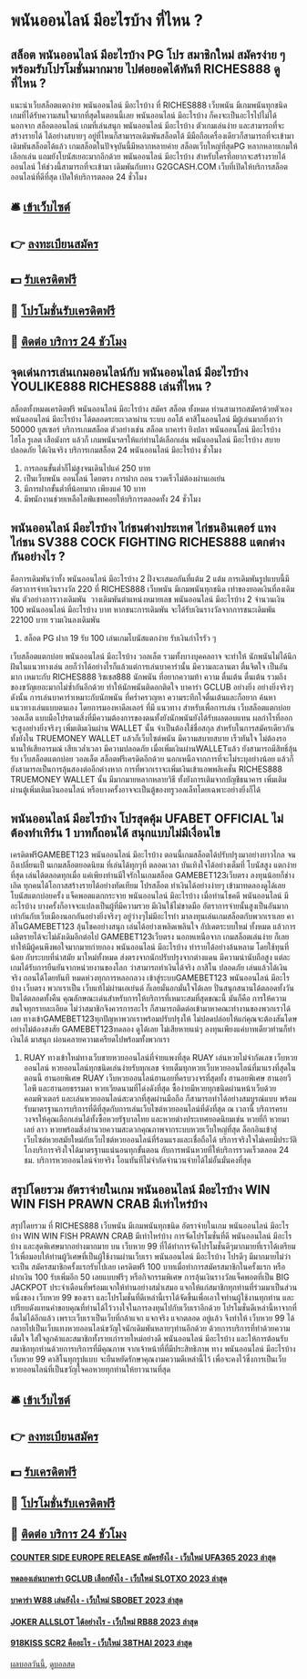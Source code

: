 # พนันออนไลน์ มีอะไรบ้าง ที่ไหน ?
## สล็อต พนันออนไลน์ มีอะไรบ้าง PG โปร สมาชิกใหม่ สมัครง่าย ๆ พร้อมรับโปรโมชั่นมากมาย ไปต่อยอดได้ทันที RICHES888 ดูที่ไหน ?
แนะนำเว็บสล็อตแตกง่าย พนันออนไลน์ มีอะไรบ้าง ที่ RICHES888 เว็บพนัน มีเกมพนันทุกชนิด เกมที่ได้รับความสนใจมากที่สุดในตอนนี้เลย พนันออนไลน์ มีอะไรบ้าง ก็คงจะเป็นอะไรไปไม่ได้นอกจาก สล็อตออนไลน์ เกมที่เล่นสนุก พนันออนไลน์ มีอะไรบ้าง ตัวเกมเล่นง่าย และสามารถที่จะสร้างรายได้ ได้อย่างสบายๆ อยู่ที่ไหนก็สามารถเดิมพันสล็อตได้ มีมือถือเครื่องเดียวก็สามารถที่จะเข้ามาเดิมพันสล็อตได้แล้ว เกมสล็อตในปัจจุบันนี้มีหลากหลายค่าย สล็อตเว็บใหญ่ที่สุดPG หลากหลายเกมให้เลือกเล่น แถมยังโบนัสเยอะมากอีกด้วย พนันออนไลน์ มีอะไรบ้าง สำหรับใครที่อยากจะสร้างรายได้ออนไลน์ ให้ช่วงนี้สามารถที่จะเข้ามา เดิมพันกับทาง G2GCASH.COM เว็บที่เปิดให้บริการสล็อตออนไลน์ที่ดีที่สุด เปิดให้บริการตลอด 24 ชั่วโมง

## 🛎 [เข้าเว็บไซต์](https://bit.ly/3SdLNi2)
## 👉 [ลงทะเบียนสมัคร](https://bit.ly/3SdLNi2)
## 💵 [รับเครดิตฟรี](https://bit.ly/3dyRKHj)
## 👑 [โปรโมชั่นรับเครดิตฟรี](https://bit.ly/3dyRKHj)
## 📱 [ติดต่อ บริการ 24 ชัวโมง](https://bit.ly/3dyRKHj)

## จุดเด่นการเล่นเกมออนไลน์กับ พนันออนไลน์ มีอะไรบ้าง YOULIKE888 RICHES888 เล่นที่ไหน ?
สล็อตทั้งหมดเครดิตฟรี พนันออนไลน์ มีอะไรบ้าง สมัคร สล็อต ทั้งหมด ท่านสามารถสมัครด้วยตัวเอง พนันออนไลน์ มีอะไรบ้าง ได้ตลอดระยะเวลาผ่าน ระบบ ออโต้ คาสิโนออนไลน์ มีผู้เล่นมากยิ่งกว่า 50000 ยูสเซอร์ บริการเกมสล็อต ตัวอย่างเช่น สล็อต บาคาร่า ยิงปลา พนันออนไลน์ มีอะไรบ้าง ไฮโล รูเลต เสือมังกร แล้วก็ เกมพนันฯลฯให้แก่ท่านได้เลือกเล่น พนันออนไลน์ มีอะไรบ้าง สบายปลอดภัย ได้เงินจริง บริการเกมสล็อต 24 พนันออนไลน์ มีอะไรบ้าง ชั่วโมง
1. การถอนขั้นต่ำก็ไม่สูงจนเดินไปแค่ 250 บาท
2. เป็นเว็บพนัน ออนไลน์ โดยตรง การฝาก ถอน รวดเร็วไม่ต้องผ่านเอเย่น
3. มีการฝากขั้นต่ำที่น้อยมาก เพียงแค่ 10 บาท
4. มีพนักงานช่วยเหลือไลฟ์แชทคอยให้บริการตลอดทั้ง 24 ชั่วโมง

## พนันออนไลน์ มีอะไรบ้าง ไก่ชนต่างประเทศ ไก่ชนอินเตอร์ แทงไก่ชน SV388 COCK FIGHTING RICHES888 แตกต่างกันอย่างไร ?
คือการเดิมพันว่าทั้ง พนันออนไลน์ มีอะไรบ้าง 2 ฝั่งจะเสมอกันที่แต้ม 2 แต้ม การเดิมพันรูปแบบนี้มีอัตราการจ่ายเงินรางวัล 220 ที่ RICHES888 เว็บพนัน มีเกมพนันทุกชนิด เท่าของยอดเงินที่ลงเดิมพัน
ตัวอย่างการวางเดิมพัน  วางเดิมพันตำแหน่งหมายเลข พนันออนไลน์ มีอะไรบ้าง 2 จำนวนเงิน 100 พนันออนไลน์ มีอะไรบ้าง บาท หากชนะการเดิมพัน จะได้รับเงินรางวัลจากการชนะเดิมพัน 22100 บาท รวมเงินลงเดิมพัน
1. สล็อต PG ฝาก 19 รับ 100 เล่นเกมโบนัสแตกง่าย รับเงินกำไรรัว ๆ

เว็บสล็อตแตกบ่อย พนันออนไลน์ มีอะไรบ้าง วอลเล็ต รวมทั้งบางบุคคลอาจ จะทำให้ นักพนันไม่ได้นึกฝันในแนวทางเล่น ลยก็ว่าได้อย่างไรก็แล้วแต่การเล่นบาคาร่านั้น มีความละลานตา ตื่นจิตใจ เป็นอันมาก เหมาะกับ RICHES888 ริชเชส888 นักพนัน ที่อยากความท้า ความ ตื่นเต้น ตื่นเต้น รวมถึง ของขวัญเยอะมากไม่ซ้ำกันอีกด้วย ทำให้นักพนันติดอกติดใจ บาคาร่า GCLUB อย่างยิ่ง อย่างยิ่งจริงๆ ดังนั้น การเล่นบาคาร่าเหมาะกับนักพนัน ที่คร่ำครวญหา ความระทึกใจตื่นเต้นและก็อยาก ค้นหาแนวทางเล่นแบบตนเอง โดยการมองหาดีลเลอร์ ที่มี แนวทาง สำหรับเพื่อการเล่น เว็บสล็อตแตกบ่อย วอลเล็ต แบบมือโปรตามสิ่งที่มีความต้องการของตนทั้งยังนักพนันยังได้รับผลตอบแทน ผลกำไรที่ออกจะสูงอย่างยิ่งจริงๆ เพิ่มเติมเงินผ่าน WALLET นั้น จำเป็นต้องใช้ชื่อสกุล สำหรับในการสมัครเดียวกัน ทั้งยังใน TRUEMONEY WALLET แล้วก็เว็บไซต์พนัน มีความสบายสบาย เร็วทันใจ ไม่ต้องรอนานให้เสียอารมณ์ เสียเวล่ำเวลา มีความปลอดภัย เมื่อเพิ่มเงินผ่านWALLETแล้ว ยังสามารถมีสิทธิ์ลุ้นรับ เว็บสล็อตแตกบ่อย วอลเล็ต สล็อตฟรีเครดิตอีกด้วย นอกเหนือจากการที่จะไม่ระบุอย่างน้อย แล้วก็ยังสามารถเป็นการลุ้นสองต่ออีกต่างหาก การที่พวกเราจะเพิ่มเงินเข้าแอพพลิเคชั่น RICHES888 TRUEMONEY WALLET นั้น มีมากมายหลากหลายวิธี ทั้งยังการเติมจากบัญชีธนาคาร เพิ่มเติมผ่านตู้เพิ่มเติมเงินออนไลน์ หรือบางครั้งอาจจะเป็นตู้ของทรูวอลเล็ทโดยเฉพาะอย่างยิ่งก็ได้

## พนันออนไลน์ มีอะไรบ้าง โปรสุดคุ้ม UFABET OFFICIAL ไม่ต้องทำเทิร์น 1 บาทก็ถอนได้ สนุกแบบไม่มีเงื่อนไข
เครดิตฟรีGAMEBET123 พนันออนไลน์ มีอะไรบ้าง ตอนนี้เกมสล็อตได้ปรับปรุงมาอย่างยาวไกล จนถึงเปลี่ยนเป็ นเกมสล็อตยอดนิยม ที่เล่นได้ทุกๆที่ ตลอดเวลา บันเทิงใจได้อย่างเต็มที่ โบนัสสูง แตกง่ายที่สุด เล่นได้ตลอดทุกเมื่อ แค่เพียงท่านมีใจรักในเกมสล็อต GAMEBET123เว็บตรง ลงทุนน้อยก็ช่างเถิด ทุกคนได้โอกาสสร้างรายได้อย่างทัดเทียม โปรสล็อต ทำเงินได้อย่างง่ายๆ เข้ามาทดลองดูได้เลย โบนัสแตกบ่อยครั้ง แจ็คพอตแตกกระจาย พนันออนไลน์ มีอะไรบ้าง เมื่อท่านโชคดี พนันออนไลน์ มีอะไรบ้าง บางครั้งก็อาจจะแปลงเป็นผู้ที่มีความรวย มีเงินใช้ไม่ขาดมือ อัตราการจ่ายนั้นสูงเป็นอันมาก เท่ากันกับเว็บเมืองนอกกันอย่างยิ่งจริงๆ อยู่ว่างๆไม่มีอะไรทำ มาลงทุนเล่นเกมสล็อตกับพวกเราเลย คาสิโนGAMEBET123 ลุ้นโชคอย่างสนุก เล่นได้อย่างเพลิดเพลินใจ อัปเดตระบบใหม่ ทั้งหมด แล้วการผลิตรายได้จะไม่ดังเดิมอีกต่อไป
GAMEBET123เว็บตรง นอกหเหนือจาก เกมสล็อตเล่นง่าย ก็เลยทำให้มีผู้คนพึงพอใจมากมายก่ายกอง พนันออนไลน์ มีอะไรบ้าง ทำรายได้อย่างล้นหลาม โดยใช้ทุนที่น้อย กับระบบที่นำสมัย มาใหม่ทั้งหมด ส่งตรงจากนักปรับปรุงจากต่างแดน มีความน่านับถือสูง แต่ละเกมได้รับการยืนยันจากหน่วยงานของโลก ว่าสามารถทำเงินได้จริง กาสิโน ปลอดภัย เล่นแล้วได้เงินจริง ถอนได้โดยทันที หมดห่วงทุกการหลอกลวง เข้าสู่ระบบGAMEBET123 พนันออนไลน์ มีอะไรบ้าง เว็บตรง พวกเราเป็น เว็บแท้ไม่ผ่านเอเย่นต์ ก็เลยมั่นอกมั่นใจได้เลย ปั่นสนุกสนานได้ตลอดทั้งวัน ปั่นได้ตลอดทั้งคืน คุณลักษณะเด่นสำหรับการให้บริการที่เหมาะสมที่สุดขณะนี้ มันก็คือ การให้ความสนใจทุกรายละเอียด ไม่ว่าสมาชิกจึงควรการอะไร ก็สามารถติดต่อเข้ามาหาคณะทำงานของพวกเราได้เลย ทางเข้าGAMEBET123ทุกปัญหาพวกเราพร้อมปรับปรุงให้ ไม่ปลดปล่อยให้แก่คุณจะต้องสันโดษอย่างไม่ต้องสงสัย GAMEBET123ทดลอง ดูได้เลย ไม่เสียหายแน่ๆ ลงทุนเพียงแค่บาทเดียวท่านก็ทำเงินได้ มาสนุก ผ่อนคลายความเครียดไปพร้อมทั้งพวกเรา
1. RUAY ทางเข้าใหม่ทางเว็บขายหวยออนไลน์ที่จ่ายแพงที่สุด RUAY เล่นหวยไม่จำกัดเลข เว็บหวยออนไลน์ หวยออนไลน์ทุกชนิดเล่นง่ายรับทุกเลข จ่ายเต็มทุกหวยเว็บหวยออนไลน์ที่มาแรงที่สุดในตอนนี้ ฮานอยพิเศษ RUAY เว็บหวยออนไลน์ฮานอยที่ครบวงจรที่สุดทั้ง ฮานอยพิเศษ ฮานอยวีไอพี และฮานอยธรรมดา หวยเวียดนามที่โด่งดังที่สุด ซื้อง่ายมีหวยทุกชนิดผ่านหน้าเว็บด้วยคอมพิวเตอร์ และเล่นหวยออนไลน์สะดวกที่สุดผ่านมือถือ ก็สามารถทำได้อย่างสมบูรณ์แบบ พร้อมรับมาตรฐานการบริการที่ดีที่สุดกับการเล่นเว็บไซต์หวยออนไลน์ที่ดังที่สุด ณ เวลานี้ บริการครบวงจรให้คุณเลือกเล่นได้ทั้งซื้อหวยรัฐบาลไทย และหวยต่างประเทศยอดนิยมเช่น หวยยี่กี หวยมาเลย์ ลาว หวยพร้อมสิ่งอำนวยความสะดวกคุณภาพจากระบบหวยเว็บใหญ่ที่สุด ล็อกอินเข้าสู่เว็บไซต์หวยสมัยใหม่กับเว็บไซต์หวยออนไลน์ที่ร้อนแรงและเชื่อถือได้ บริการจริงใจไม่เคยมีประวัติโกงบริการจริงใจได้มาตรฐานแน่นอนทุกขั้นตอน กับการพนันหวยที่ให้บริการรวดเร็วตลอด 24 ชม. บริการหวยออนไลน์จ่ายจริง โอนทันทีไม่จำกัดจำนวนจ่ายได้ไม่อั้นมั่นคงที่สุด

## สรุปโดยรวม อัตราจ่ายในเกม พนันออนไลน์ มีอะไรบ้าง WIN WIN FISH PRAWN CRAB มีเท่าไหร่บ้าง
สรุปโดยรวม ที่ RICHES888 เว็บพนัน มีเกมพนันทุกชนิด อัตราจ่ายในเกม พนันออนไลน์ มีอะไรบ้าง WIN WIN FISH PRAWN CRAB มีเท่าไหร่บ้าง การจัดโปรโมชั่นที่ดี พนันออนไลน์ มีอะไรบ้าง และสุดพิเศษมากอย่างมากมาย บน เว็บหวย 99 ที่ได้ทำการจัดโปรโมชั่นดีๆมากมายที่เราได้เตรียมไว้เพื่อมอบให้ท่านผู้วิเศษที่เป็นผู้ใช้งานผ่านเว็บเรา พนันออนไลน์ มีอะไรบ้าง โปรดีๆ มีมากมายไม่ว่าจะเป็น สมัครสมาชิกครั้งแรกรับไปเลย เครดิตฟรี 100 บาทเมื่อทำการสมัครสมาชิกในครั้งแรก หรือ ฝากเงิน 100 รับเพิ่มอีก 50 เลยแบบฟรีๆ หรือกิจกรรมพิเศษ การลุ้นเงินรางวัลแจ็คพอตที่เป็น BIG JACKPOT ประจำเดือนที่พร้อมแจกให้ท่านอย่างสม่ำเสมอ แจกให้แก่สมาชิกทุกท่านที่ร่วมมาเป็นส่วนหนึ่งของ เว็บหวย 99 ของเรา และโปรโมชั่นที่ดีเหล่านี้เราได้จัดขึ้นเพื่อเอาใจท่านผู้ใช้งานทุกท่าน และเปรียบดังแทนคำขอบคุณที่ท่านได้ไว้วางใจในการลงทุนไปกับเว็บเราอีกด้วย โปรโมชั่นดีเหล่านี้หาจากที่อื่นไม่ได้อีกแล้ว เพราะเว็บเราเป็นเว็บที่กล้าแจก แจกจริง แจกตลอด อยู่แล้ว จึงทำให้ เว็บหวย 99 ได้กลายไปเป็นเว็บแทงหวยออนไลน์ขวัญใจนักเดิมพันหลายๆท่านอีกด้วย ด้วยการบริการที่ทำด้วยความเต็มใจ ใส่ใจลูกค้าและสมาชิกทั้งรายเก่ารายใหม่อย่างดี พนันออนไลน์ มีอะไรบ้าง และให้การต้อนรับสมาชิกทุกท่านด้วยการบริการที่มีคุณภาพ จากเจ้าหน้าที่ที่มีประสิทธิภาพ ทาง พนันออนไลน์ มีอะไรบ้าง เว็บหวย 99 คาสิโนทุกรูปแบบ จะยืนหยัดรักษาคุณงามความดีเหล่านี้ไว้ เพื่อจะคงไว้ซึ่งการเป็นเว็บหวยออนไลน์ที่เป็นขวัญใจคอหวยทุกท่านให้ยาวนานที่สุด

## 🛎 [เข้าเว็บไซต์](https://bit.ly/3SdLNi2)
## 👉 [ลงทะเบียนสมัคร](https://bit.ly/3SdLNi2)
## 💵 [รับเครดิตฟรี](https://bit.ly/3dyRKHj)
## 👑 [โปรโมชั่นรับเครดิตฟรี](https://bit.ly/3dyRKHj)
## 📱 [ติดต่อ บริการ 24 ชัวโมง](https://bit.ly/3dyRKHj)

#### [COUNTER SIDE EUROPE RELEASE สมัครยังไง - เว็บใหม่ UFA365 2023 ล่าสุด](https://atom.io/themes/counter%20side%20europe%20release%20สมัครยังไง%20-%20เว็บใหม่%20ufa365%202023%20ล่าสุด)
#### [ทดลองเล่นบาคาร่า GCLUB เลือกยังไง - เว็บใหม่ SLOTXO 2023 ล่าสุด](https://atom.io/themes/ทดลองเล่นบาคาร่า%20gclub%20เลือกยังไง%20-%20เว็บใหม่%20slotxo%202023%20ล่าสุด)
#### [บาคาร่า W88 เล่นยังไง - เว็บใหม่ SBOBET 2023 ล่าสุด](https://atom.io/themes/บาคาร่า%20w88%20เล่นยังไง%20-%20เว็บใหม่%20sbobet%202023%20ล่าสุด)
#### [JOKER ALLSLOT ได้อย่างไร - เว็บใหม่ RB88 2023 ล่าสุด](https://atom.io/themes/joker%20allslot%20ได้อย่างไร%20-%20เว็บใหม่%20rb88%202023%20ล่าสุด)
#### [918KISS SCR2 คืออะไร - เว็บใหม่ 38THAI 2023 ล่าสุด](https://atom.io/themes/918kiss%20scr2%20คืออะไร%20-%20เว็บใหม่%2038thai%202023%20ล่าสุด)

[ผลบอลวันนี้](https://siamsport.tv "ผลบอลวันนี้"), [ดูบอลสด](https://siamsport.tv/ดูบอลสด "ดูบอลสด")